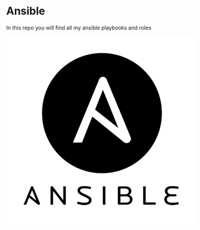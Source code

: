 # Ansible
In this repo you will find all my ansible playbooks and roles

![ansible logo](ansible.png)
